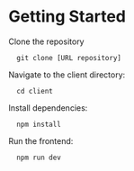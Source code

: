 # Getting Started

Clone the repository
```
  git clone [URL repository]
```

Navigate to the client directory:
```
  cd client
```
Install dependencies:
```
  npm install
```
Run the frontend:
```
  npm run dev
```
